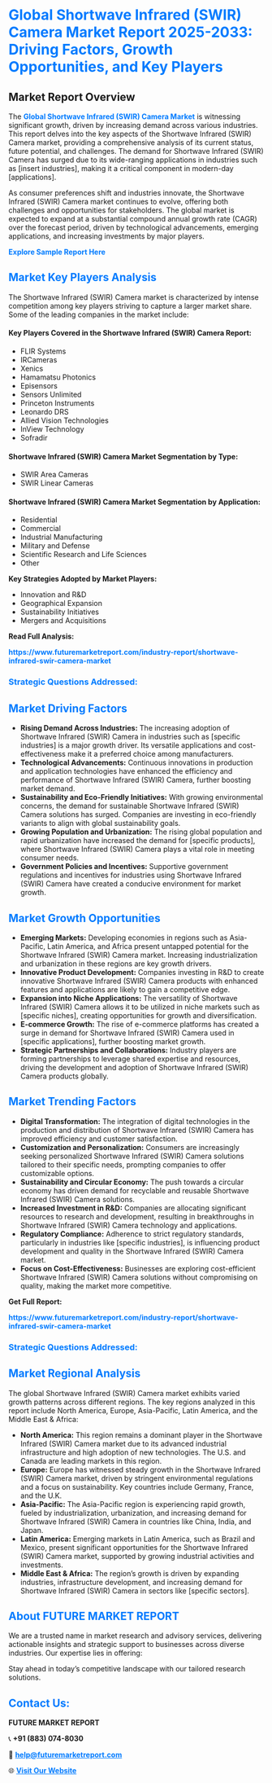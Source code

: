 <h1 style="color: #007BFF;">Global Shortwave Infrared (SWIR) Camera Market Report 2025-2033: Driving Factors, Growth Opportunities, and Key Players</h1>

<section id="overview">
<h2>Market Report Overview</h2>
<p>The <a href="https://www.futuremarketreport.com/industry-report/shortwave-infrared-swir-camera-market" style="color: #007BFF; text-decoration: none;"><strong>Global Shortwave Infrared (SWIR) Camera Market</strong></a> is witnessing significant growth, driven by increasing demand across various industries. This report delves into the key aspects of the Shortwave Infrared (SWIR) Camera market, providing a comprehensive analysis of its current status, future potential, and challenges. The demand for Shortwave Infrared (SWIR) Camera has surged due to its wide-ranging applications in industries such as [insert industries], making it a critical component in modern-day [applications].</p>
<p>As consumer preferences shift and industries innovate, the Shortwave Infrared (SWIR) Camera market continues to evolve, offering both challenges and opportunities for stakeholders. The global market is expected to expand at a substantial compound annual growth rate (CAGR) over the forecast period, driven by technological advancements, emerging applications, and increasing investments by major players.</p>
</section>

<section id="overview">
<p><a href="https://www.futuremarketreport.com/request-sample/reportId=82110" style="color: #007BFF; text-decoration: none;"><strong>Explore Sample Report Here</strong></a></p>
</section>

<section id="key-players">
<h2 style="color: #007BFF;">Market Key Players Analysis</h2>
<p>The Shortwave Infrared (SWIR) Camera market is characterized by intense competition among key players striving to capture a larger market share. Some of the leading companies in the market include:</p>
<h4>Key Players Covered in the Shortwave Infrared (SWIR) Camera Report:</h4>
<ul><li>FLIR Systems</li><li>IRCameras</li><li>Xenics</li><li>Hamamatsu Photonics</li><li>Episensors</li><li>Sensors Unlimited</li><li>Princeton Instruments</li><li>Leonardo DRS</li><li>Allied Vision Technologies</li><li>InView Technology</li><li>Sofradir</li></ul>
<h4>Shortwave Infrared (SWIR) Camera Market Segmentation by Type:</h4>
<ul><li>SWIR Area Cameras</li><li>SWIR Linear Cameras</li></ul>

<h4>Shortwave Infrared (SWIR) Camera Market Segmentation by Application:</h4>
<ul><li>Residential</li><li>Commercial</li><li>Industrial Manufacturing</li><li>Military and Defense</li><li>Scientific Research and Life Sciences</li><li>Other</li></ul>
<p><strong>Key Strategies Adopted by Market Players:</strong></p>
<ul>
<li>Innovation and R&D</li>
<li>Geographical Expansion</li>
<li>Sustainability Initiatives</li>
<li>Mergers and Acquisitions</li>
</ul>
</section>

<section>
<p><strong>Read Full Analysis: </strong></p><a href="https://www.futuremarketreport.com/industry-report/shortwave-infrared-swir-camera-market" style="color: #007BFF; text-decoration: none;"><strong>https://www.futuremarketreport.com/industry-report/shortwave-infrared-swir-camera-market</strong></a>
<h3 style="color: #007BFF;">Strategic Questions Addressed:</h3>
</section>

<section id="driving-factors">
<h2 style="color: #007BFF;">Market Driving Factors</h2>
<ul>
<li><strong>Rising Demand Across Industries:</strong> The increasing adoption of Shortwave Infrared (SWIR) Camera in industries such as [specific industries] is a major growth driver. Its versatile applications and cost-effectiveness make it a preferred choice among manufacturers.</li>
<li><strong>Technological Advancements:</strong> Continuous innovations in production and application technologies have enhanced the efficiency and performance of Shortwave Infrared (SWIR) Camera, further boosting market demand.</li>
<li><strong>Sustainability and Eco-Friendly Initiatives:</strong> With growing environmental concerns, the demand for sustainable Shortwave Infrared (SWIR) Camera solutions has surged. Companies are investing in eco-friendly variants to align with global sustainability goals.</li>
<li><strong>Growing Population and Urbanization:</strong> The rising global population and rapid urbanization have increased the demand for [specific products], where Shortwave Infrared (SWIR) Camera plays a vital role in meeting consumer needs.</li>
<li><strong>Government Policies and Incentives:</strong> Supportive government regulations and incentives for industries using Shortwave Infrared (SWIR) Camera have created a conducive environment for market growth.</li>
</ul>
</section>

<section id="growth-opportunities">
<h2 style="color: #007BFF;">Market Growth Opportunities</h2>
<ul>
<li><strong>Emerging Markets:</strong> Developing economies in regions such as Asia-Pacific, Latin America, and Africa present untapped potential for the Shortwave Infrared (SWIR) Camera market. Increasing industrialization and urbanization in these regions are key growth drivers.</li>
<li><strong>Innovative Product Development:</strong> Companies investing in R&D to create innovative Shortwave Infrared (SWIR) Camera products with enhanced features and applications are likely to gain a competitive edge.</li>
<li><strong>Expansion into Niche Applications:</strong> The versatility of Shortwave Infrared (SWIR) Camera allows it to be utilized in niche markets such as [specific niches], creating opportunities for growth and diversification.</li>
<li><strong>E-commerce Growth:</strong> The rise of e-commerce platforms has created a surge in demand for Shortwave Infrared (SWIR) Camera used in [specific applications], further boosting market growth.</li>
<li><strong>Strategic Partnerships and Collaborations:</strong> Industry players are forming partnerships to leverage shared expertise and resources, driving the development and adoption of Shortwave Infrared (SWIR) Camera products globally.</li>
</ul>
</section>

<section id="trending-factors">
<h2 style="color: #007BFF;">Market Trending Factors</h2>
<ul>
<li><strong>Digital Transformation:</strong> The integration of digital technologies in the production and distribution of Shortwave Infrared (SWIR) Camera has improved efficiency and customer satisfaction.</li>
<li><strong>Customization and Personalization:</strong> Consumers are increasingly seeking personalized Shortwave Infrared (SWIR) Camera solutions tailored to their specific needs, prompting companies to offer customizable options.</li>
<li><strong>Sustainability and Circular Economy:</strong> The push towards a circular economy has driven demand for recyclable and reusable Shortwave Infrared (SWIR) Camera solutions.</li>
<li><strong>Increased Investment in R&D:</strong> Companies are allocating significant resources to research and development, resulting in breakthroughs in Shortwave Infrared (SWIR) Camera technology and applications.</li>
<li><strong>Regulatory Compliance:</strong> Adherence to strict regulatory standards, particularly in industries like [specific industries], is influencing product development and quality in the Shortwave Infrared (SWIR) Camera market.</li>
<li><strong>Focus on Cost-Effectiveness:</strong> Businesses are exploring cost-efficient Shortwave Infrared (SWIR) Camera solutions without compromising on quality, making the market more competitive.</li>
</ul>
</section>

<section>
<p><strong>Get Full Report: </strong></p><a href="https://www.futuremarketreport.com/industry-report/shortwave-infrared-swir-camera-market" style="color: #007BFF; text-decoration: none;"><strong>https://www.futuremarketreport.com/industry-report/shortwave-infrared-swir-camera-market</strong></a>
<h3 style="color: #007BFF;">Strategic Questions Addressed:</h3>
</section>


<section id="regional-analysis">
<h2 style="color: #007BFF;">Market Regional Analysis</h2>
<p>The global Shortwave Infrared (SWIR) Camera market exhibits varied growth patterns across different regions. The key regions analyzed in this report include North America, Europe, Asia-Pacific, Latin America, and the Middle East & Africa:</p>
<ul>
<li><strong>North America:</strong> This region remains a dominant player in the Shortwave Infrared (SWIR) Camera market due to its advanced industrial infrastructure and high adoption of new technologies. The U.S. and Canada are leading markets in this region.</li>
<li><strong>Europe:</strong> Europe has witnessed steady growth in the Shortwave Infrared (SWIR) Camera market, driven by stringent environmental regulations and a focus on sustainability. Key countries include Germany, France, and the U.K.</li>
<li><strong>Asia-Pacific:</strong> The Asia-Pacific region is experiencing rapid growth, fueled by industrialization, urbanization, and increasing demand for Shortwave Infrared (SWIR) Camera in countries like China, India, and Japan.</li>
<li><strong>Latin America:</strong> Emerging markets in Latin America, such as Brazil and Mexico, present significant opportunities for the Shortwave Infrared (SWIR) Camera market, supported by growing industrial activities and investments.</li>
<li><strong>Middle East & Africa:</strong> The region’s growth is driven by expanding industries, infrastructure development, and increasing demand for Shortwave Infrared (SWIR) Camera in sectors like [specific sectors].</li>
</ul>
</section>

<footer>
<h2 style="color: #007BFF;">About FUTURE MARKET REPORT</h2>
<p>We are a trusted name in market research and advisory services, delivering actionable insights and strategic support to businesses across diverse industries. Our expertise lies in offering:</p>

<p>Stay ahead in today’s competitive landscape with our tailored research solutions.</p>

<h2 style="color: #007BFF;">Contact Us:</h2>
<p><strong>FUTURE MARKET REPORT</strong></p>
<p>📞 <strong>+91 (883) 074-8030</strong></p>
<p>📧 <strong><a href="mailto:help@futuremarketreport.com" style="color: #007BFF;">help@futuremarketreport.com</a></strong></p>
<p>🌐 <strong><a href="https://www.futuremarketreport.com/" style="color: #007BFF;">Visit Our Website</a></strong></p>
</footer>